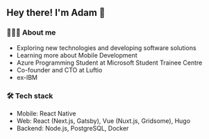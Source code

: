 ## Hey there! I'm Adam 👋

### 🧑🏻‍💻 About me

- Exploring new technologies and developing software solutions
- Learning more about Mobile Development
- Azure Programming Student at Microsoft Student Trainee Centre
- Co-founder and CTO at Luftio
- ex-IBM

### 🛠 Tech stack

- Mobile: React Native
- Web: React (Next.js, Gatsby), Vue (Nuxt.js, Gridsome), Hugo
- Backend: Node.js, PostgreSQL, Docker
